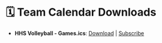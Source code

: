 # 🗓️ Team Calendar Downloads

- **HHS Volleyball - Games.ics**: [Download](https://KrazKjn.github.io/calendar_publisher/calendars/hhs_volleyball_games/HHS_Volleyball_-_Games.ics) | [Subscribe](webcal://https://KrazKjn.github.io/calendar_publisher/calendars/hhs_volleyball_games/HHS_Volleyball_-_Games.ics)
